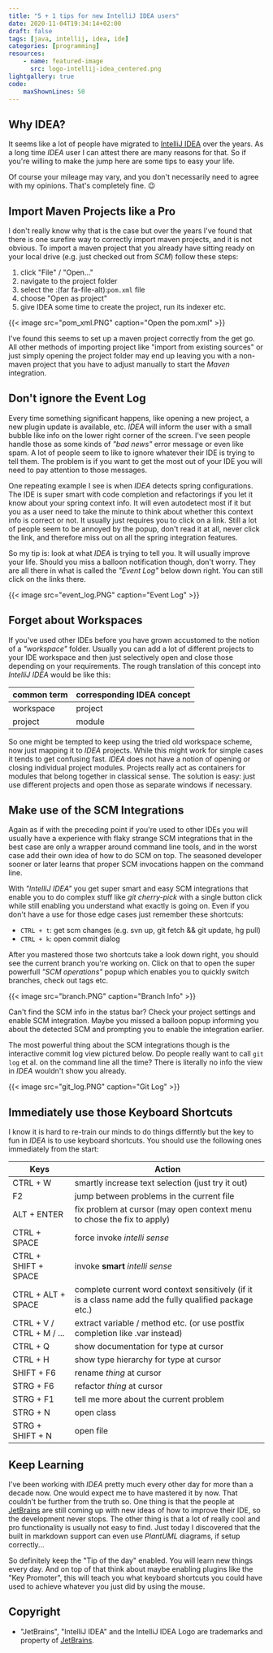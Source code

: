 ```yaml
---
title: "5 + 1 tips for new IntelliJ IDEA users"
date: 2020-11-04T19:34:14+02:00
draft: false
tags: [java, intellij, idea, ide]
categories: [programming]
resources:
    - name: featured-image
      src: logo-intellij-idea_centered.png
lightgallery: true
code:
    maxShownLines: 50
---
```


## Why IDEA?

It seems like a lot of people have migrated to [IntelliJ IDEA](https://www.jetbrains.com/idea/) over the years. As a long time _IDEA_ user I can attest there are many reasons for that. So if you're willing to make the jump here are some tips to easy your life.

Of course your mileage may vary, and you don't necessarily need to agree with my opinions. That's completely fine. :wink:

## Import Maven Projects like a Pro

I don't really know why that is the case but over the years I've found that there is one surefire way to correctly import maven projects, and it is not obvious. To import a maven project that you already have sitting ready on your local drive (e.g. just checked out from _SCM_) follow these steps:
  1. click "File" / "Open..."
  2. navigate to the project folder
  3. select the :(far fa-file-alt):`pom.xml` file
  4. choose "Open as project"
  5. give IDEA some time to create the project, run its indexer etc.

{{< image src="pom_xml.PNG" caption="Open the pom.xml" >}}

I've found this seems to set up a maven project correctly from the get go. All other methods of importing project like "import from existing sources" or just simply opening the project folder may end up leaving you with a non-maven project that you have to adjust manually to start the _Maven_ integration.

## Don't ignore the Event Log

Every time something significant happens, like opening a new project, a new plugin update is available, etc. _IDEA_ will inform the user with a small bubble like info on the lower right corner of the screen. I've seen people handle those as some kinds of _"bad news"_ error message or even like spam. A lot of people seem to like to ignore whatever their IDE is trying to tell them. The problem is if you want to get the most out of your IDE you will need to pay attention to those messages.

One repeating example I see is when _IDEA_ detects spring configurations. The IDE is super smart with code completion and refactorings if you let it know about your spring context info. It will even autodetect most if it but you as a user need to take the minute to think about whether this context info is correct or not. It usually just requires you to click on a link. Still a lot of people seem to be annoyed by the popup, don't read it at all, never click the link, and therefore miss out on all the spring integration features.

 So my tip is: look at what _IDEA_ is trying to tell you. It will usually improve your life. Should you miss a balloon notification though, don't worry. They are all there in what is called the _"Event Log"_ below down right. You can still click on the links there.
 
 {{< image src="event_log.PNG" caption="Event Log" >}}

## Forget about Workspaces

If you've used other IDEs before you have grown accustomed to the notion of a _"workspace"_ folder. Usually you can add a lot of different projects to your IDE workspace and then just selectively open and close those depending on your requirements. The rough translation of this concept into _IntelliJ IDEA_ would be like this:

 | common term | corresponding IDEA concept |
 | ----------- | ---------------------------|
 | workspace   | project                    |
 | project     | module                     | 
 
So one might be tempted to keep using the tried old workspace scheme, now just mapping it to _IDEA_ projects. While this might work for simple cases it tends to get confusing fast. _IDEA_ does not have a notion of opening or closing individual project modules. Projects really act as containers for modules that belong together in classical sense. The solution is easy: just use different projects and open those as separate windows if necessary.

## Make use of the SCM Integrations

Again as if with the preceding point if you're used to other IDEs you will usually have a experience with flaky strange SCM integrations that in the best case are only a wrapper around command line tools, and in the worst case add their own idea of how to do SCM on top. The seasoned developer sooner or later learns that proper SCM invocations happen on the command line.

With _"IntelliJ IDEA"_ you get super smart and easy SCM integrations that enable you to do complex stuff like _git cherry-pick_ with a single button click while still enabling you understand what exactly is going on. Even if you don't have a use for those edge cases just remember these shortcuts:

 - `CTRL + t`: get scm changes (e.g. svn up, git fetch && git update, hg pull)
 - `CTRL + k`: open commit dialog
 
After you mastered those two shortcuts take a look down right, you should see the current branch you're working on. Click on that to open the super powerfull _"SCM operations"_ popup which enables you to quickly switch branches, check out tags etc.

 {{< image src="branch.PNG" caption="Branch Info" >}}

Can't find the SCM info in the status bar? Check your project settings and enable SCM integration. Maybe you missed a balloon popup informing you about the detected SCM and prompting you to enable the integration earlier.
 
The most powerful thing about the SCM integrations though is the interactive commit log view pictured below. Do people really want to call `git log` et al. on the command line all the time? There is literally no info the view in _IDEA_ wouldn't show you already.  
 
 {{< image src="git_log.PNG" caption="Git Log" >}}
 
## Immediately use those Keyboard Shortcuts

I know it is hard to re-train our minds to do things differntly but the key to fun in _IDEA_ is to use keyboard shortcuts. You should use the following ones immediately from the start:

| Keys | Action |
| ---- | ------ |
| CTRL + W | smartly increase text selection (just try it out) |
| F2 | jump between problems in the current file |
| ALT + ENTER | fix problem at cursor (may open context menu to chose the fix to apply) |
| CTRL + SPACE | force invoke _intelli sense_ |
| CTRL + SHIFT + SPACE | invoke __smart__ _intelli sense_ |
| CTRL + ALT + SPACE | complete current word context sensitively (if it is a class name add the fully qualified package etc.) |
| CTRL + V / CTRL + M / ...| extract variable / method etc. (or use postfix completion like .var instead) |
| CTRL + Q | show documentation for type at cursor |
| CTRL + H | show type hierarchy for type at cursor |
| SHIFT + F6 | rename _thing_ at cursor |
| STRG + F6 | refactor _thing_ at cursor |
| STRG + F1 | tell me more about the current problem |
| STRG + N | open class |
| STRG + SHIFT + N | open file |
 
## Keep Learning

I've been working with _IDEA_ pretty much every other day for more than a decade now. One would expect me to have mastered it by now. That couldn't be further from the truth so. One thing is that the people at [JetBrains](https://www.jetbrains.com) are still coming up with new ideas of how to improve their IDE, so the development never stops. The other thing is that a lot of really cool and pro functionality is usually not easy to find. Just today I discovered that the built in markdown support can even use _PlantUML_ diagrams, if setup correctly...

So definitely keep the "Tip of the day" enabled. You will learn new things every day. And on top of that think about maybe enabling plugins like the "Key Promoter", this will teach you what keyboard shortcuts you could have used to achieve whatever you just did by using the mouse. 

## Copyright
 - "JetBrains", "IntelliJ IDEA" and the IntelliJ IDEA Logo are trademarks and property of [JetBrains](https://www.jetbrains.com).
